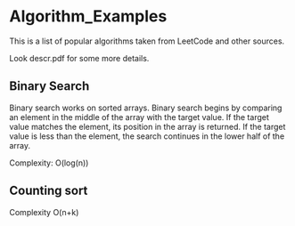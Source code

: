 # Algorithm_Examples

This is a list of popular algorithms taken from LeetCode and other sources. 

Look descr.pdf for some more details.

## Binary Search

Binary search works on sorted arrays. Binary search begins by comparing an element in the middle of the array with the target value. If the target value matches the element, its position in the array is returned. If the target value is less than the element, the search continues in the lower half of the array. 

Complexity: O(log(n))

## Counting sort

Complexity O(n+k)
